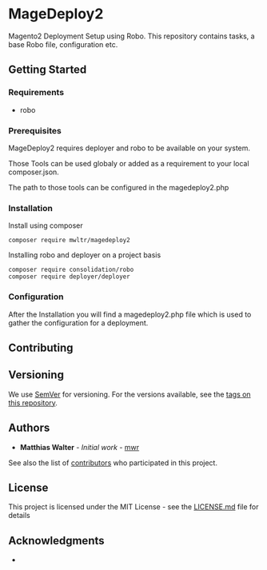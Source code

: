 # MageDeploy2
Magento2 Deployment Setup using Robo. This repository contains tasks, a base Robo file, configuration etc.

## Getting Started


### Requirements

 * robo

### Prerequisites

MageDeploy2 requires deployer and robo to be available on your system.

Those Tools can be used globaly or added as a requirement to your local composer.json.

The path to those tools can be configured in the magedeploy2.php

### Installation

Install using composer

```
composer require mwltr/magedeploy2
```

Installing robo and deployer on a project basis

```
composer require consolidation/robo
composer require deployer/deployer
```

### Configuration

After the Installation you will find a magedeploy2.php file which is used to gather the configuration for a deployment.

## Contributing


## Versioning

We use [SemVer](http://semver.org/) for versioning. 
For the versions available, see the [tags on this repository](https://github.com/mwr/magedeploy2/tags). 

## Authors

* **Matthias Walter** - *Initial work* - [mwr](https://github.com/mwr)

See also the list of [contributors](https://github.com/mwr/magedeploy2/contributors) who participated in this project.

## License

This project is licensed under the MIT License - see the [LICENSE.md](LICENSE.md) file for details

## Acknowledgments

* 
